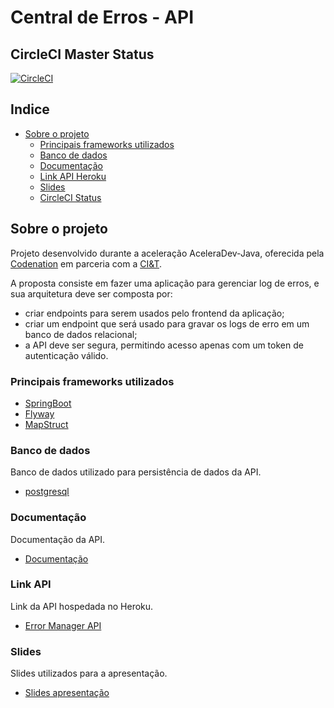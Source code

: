 # Central de Erros - API

## CircleCI Master Status
[![CircleCI](https://circleci.com/gh/llgalvao24/error-manager-codenation/tree/master.svg?style=svg)](https://circleci.com/gh/llgalvao24/error-manager-codenation/tree/master)

## Indice

* [Sobre o projeto](#sobre-o-projeto)
  * [Principais frameworks utilizados](#principais-frameworks-utilizados)
  * [Banco de dados](#banco-de-dados)
  * [Documentação](#documentação)
  * [Link API Heroku](#link-api)
  * [Slides](#slides)
  * [CircleCI Status](#circleci-master-status)

## Sobre o projeto

Projeto desenvolvido durante a aceleração AceleraDev-Java, oferecida pela [Codenation](https://codenation.dev/) em parceria com a [CI&T](https://br.ciandt.com/).

A proposta consiste em fazer uma aplicação para gerenciar log de erros, e sua arquitetura deve ser composta por:

* criar endpoints para serem usados pelo frontend da aplicação;
* criar um endpoint que será usado para gravar os logs de erro em um banco de dados relacional;
* a API deve ser segura, permitindo acesso apenas com um token de autenticação válido.


### Principais frameworks utilizados
* [SpringBoot](https://spring.io/)
* [Flyway](https://flywaydb.org/)
* [MapStruct](https://mapstruct.org/)

### Banco de dados
Banco de dados utilizado para persistência de dados da API.
* [postgresql](https://www.postgresql.org/)

### Documentação
Documentação da API.
* [Documentação](http://error-manager-codenation.herokuapp.com/swagger-ui.html)

### Link API
Link da API hospedada no Heroku.
* [Error Manager API](http://error-manager-codenation.herokuapp.com/)

### Slides
Slides utilizados para a apresentação.
* [Slides apresentação](https://docs.google.com/presentation/d/1MpI1OKCI2onfxcHp-Y7NfeanDduXJFLB6SHj5jTGRvk/edit?usp=sharing)